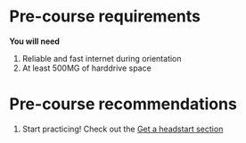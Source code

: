 # Pre-course requirements

**You will need**
1. Reliable and fast internet during orientation
2. At least 500MG of harddrive space

# Pre-course recommendations
1. Start practicing! Check out the [Get a headstart section](./practice)